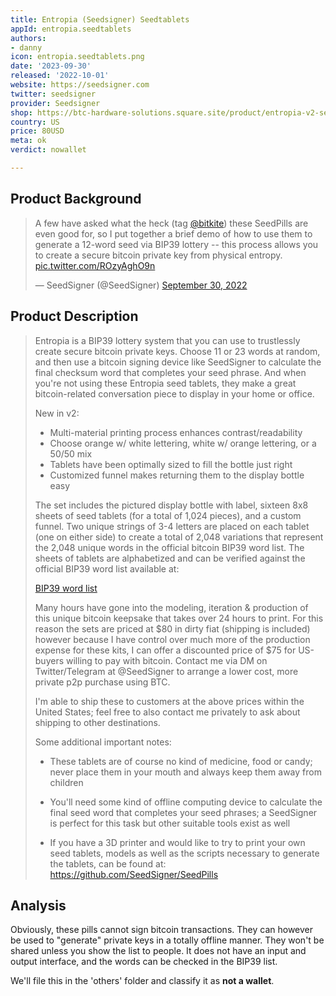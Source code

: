```yaml
---
title: Entropia (Seedsigner) Seedtablets
appId: entropia.seedtablets
authors:
- danny
icon: entropia.seedtablets.png
date: '2023-09-30'
released: '2022-10-01'
website: https://seedsigner.com
twitter: seedsigner
provider: Seedsigner
shop: https://btc-hardware-solutions.square.site/product/entropia-v2-seed-tablets/11
country: US
price: 80USD
meta: ok
verdict: nowallet

---
```


## Product Background 

<blockquote class="twitter-tweet"><p lang="en" dir="ltr">A few have asked what the heck (tag <a href="https://twitter.com/bitkite?ref_src=twsrc%5Etfw">@bitkite</a>) these SeedPills are even good for, so I put together a brief demo of how to use them to generate a 12-word seed via BIP39 lottery -- this process allows you to create a secure bitcoin private key from physical entropy. <a href="https://t.co/ROzyAghO9n">pic.twitter.com/ROzyAghO9n</a></p>&mdash; SeedSigner (@SeedSigner) <a href="https://twitter.com/SeedSigner/status/1575915593139732485?ref_src=twsrc%5Etfw">September 30, 2022</a></blockquote> <script async src="https://platform.twitter.com/widgets.js" charset="utf-8"></script>

## Product Description 

> Entropia is a BIP39 lottery system that you can use to trustlessly create secure bitcoin private keys. Choose 11 or 23 words at random, and then use a bitcoin signing device like SeedSigner to calculate the final checksum word that completes your seed phrase. And when you're not using these Entropia seed tablets, they make a great bitcoin-related conversation piece to display in your home or office.
>
> 
> New in v2:
> - Multi-material printing process enhances contrast/readability
> - Choose orange w/ white lettering, white w/ orange lettering, or a 50/50 mix
> - Tablets have been optimally sized to fill the bottle just right
> - Customized funnel makes returning them to the display bottle easy
>
> The set includes the pictured display bottle with label, sixteen 8x8 sheets of seed tablets (for a total of 1,024 pieces), and a custom funnel. Two unique strings of 3-4 letters are placed on each tablet (one on either side) to create a total of 2,048 variations that represent the 2,048 unique words in the official bitcoin BIP39 word list. The sheets of tablets are alphabetized and can be verified against the official BIP39 word list available at:
>
> [BIP39 word list](https://github.com/bitcoin/bips/blob/master/bip-0039/english.txt)
>
> Many hours have gone into the modeling, iteration & production of this unique bitcoin keepsake that takes over 24 hours to print. For this reason the sets are priced at $80 in dirty fiat (shipping is included) however because I have control over much more of the production expense for these kits, I can offer a discounted price of $75 for US-buyers willing to pay with bitcoin. Contact me via DM on Twitter/Telegram at @SeedSigner to arrange a lower cost, more private p2p purchase using BTC.
>
> I'm able to ship these to customers at the above prices within the United States; feel free to also contact me privately to ask about shipping to other destinations.
>
> Some additional important notes:
>
> - These tablets are of course no kind of medicine, food or candy; never place them in your mouth and always keep them away from children
> - You'll need some kind of offline computing device to calculate the final seed word that completes your seed phrases; a SeedSigner is perfect for this task but other suitable tools exist as well
>
> - If you have a 3D printer and would like to try to print your own seed tablets, models as well as the scripts necessary to generate the tablets, can be found at: https://github.com/SeedSigner/SeedPills

## Analysis 

Obviously, these pills cannot sign bitcoin transactions. They can however be used to "generate" private keys in a totally offline manner. They won't be shared unless you show the list to people. It does not have an input and output interface, and the words can be checked in the BIP39 list. 

We'll file this in the 'others' folder and classify it as **not a wallet**.

